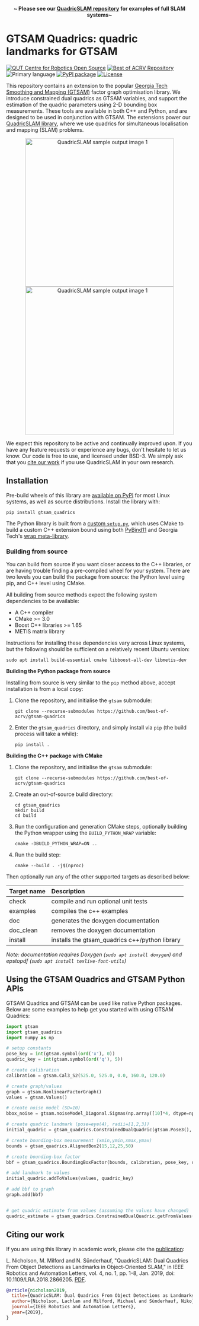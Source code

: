 <p align=center><strong>~ Please see our <a href="https://github.com/qcr/quadricslam">QuadricSLAM repository</a> for examples of full SLAM systems~</strong></p>

# GTSAM Quadrics: quadric landmarks for GTSAM

[![QUT Centre for Robotics Open Source](https://github.com/qcr/qcr.github.io/raw/master/misc/badge.svg)](https://qcr.github.io)
[![Best of ACRV Repository](https://img.shields.io/badge/collection-best--of--acrv-%23a31b2a)](https://roboticvision.org/best-of-acrv)
![Primary language](https://img.shields.io/github/languages/top/qcr/gtsam-quadrics)
[![PyPI package](https://img.shields.io/pypi/pyversions/gtsam-quadrics)](https://pypi.org/project/gtsam-quadrics/)
[![License](https://img.shields.io/github/license/qcr/gtsam-quadrics)](./LICENSE.txt)

This repository contains an extension to the popular [Georgia Tech Smoothing and Mapping (GTSAM)](https://github.com/borglab/gtsam) factor graph optimisation library. We introduce constrained dual quadrics as GTSAM variables, and support the estimation of the quadric parameters using 2-D bounding box measurements. These tools are available in both C++ and Python, and are designed to be used in conjunction with GTSAM. The extensions power our [QuadricSLAM library](https://github.com/qcr/quadricslam), where we use quadrics for simultaneous localisation and mapping (SLAM) problems.

<p align="center">
<img alt="QuadricSLAM sample output image 1" src=https://github.com/best-of-acrv/gtsam-quadrics/raw/master/doc/quadricslam_still1.png width="400"/>
<img alt="QuadricSLAM sample output image 1" src=https://github.com/best-of-acrv/gtsam-quadrics/raw/master/doc/quadricslam_still2.png width="400"/>
</p>

We expect this repository to be active and continually improved upon. If you have any feature requests or experience any bugs, don't hesitate to let us know. Our code is free to use, and licensed under BSD-3. We simply ask that you [cite our work](#citing-our-work) if you use QuadricSLAM in your own research.

## Installation

Pre-build wheels of this library are [available on PyPI](https://pypi.org/project/gtsam-quadrics/) for most Linux systems, as well as source distributions. Install the library with:

```
pip install gtsam_quadrics
```

The Python library is built from a [custom `setup.py`](/setup.py), which uses CMake to build a custom C++ extension bound using both [PyBind11](https://github.com/pybind/pybind11) and Georgia Tech's [wrap meta-library](https://github.com/borglab/wrap).

### Building from source

You can build from source if you want closer access to the C++ libraries, or are having trouble finding a pre-compiled wheel for your system. There are two levels you can build the package from source: the Python level using pip, and C++ level using CMake.

All building from source methods expect the following system dependencies to be available:

- A C++ compiler
- CMake >= 3.0
- Boost C++ libraries >= 1.65
- METIS matrix library

Instructions for installing these dependencies vary across Linux systems, but the following should be sufficient on a relatively recent Ubuntu version:

```
sudo apt install build-essential cmake libboost-all-dev libmetis-dev
```

**Building the Python package from source**

Installing from source is very similar to the `pip` method above, accept installation is from a local copy:

1. Clone the repository, and initialise the `gtsam` submodule:

   ```
   git clone --recurse-submodules https://github.com/best-of-acrv/gtsam-quadrics
   ```

2. Enter the `gtsam_quadrics` directory, and simply install via `pip` (the build process will take a while):

   ```
   pip install .
   ```

**Building the C++ package with CMake**

1. Clone the repository, and initialise the `gtsam` submodule:

   ```
   git clone --recurse-submodules https://github.com/best-of-acrv/gtsam-quadrics
   ```

2. Create an out-of-source build directory:

   ```
   cd gtsam_quadrics
   mkdir build
   cd build
   ```

3. Run the configuration and generation CMake steps, optionally building the Python wrapper using the `BUILD_PYTHON_WRAP` variable:

   ```
   cmake -DBUILD_PYTHON_WRAP=ON ..
   ```

4. Run the build step:

   ```
   cmake --build . -j$(nproc)
   ```

Then optionally run any of the other supported targets as described below:

| **Target name** | **Description**                                |
| :-------------- | :--------------------------------------------- |
| check           | compile and run optional unit tests            |
| examples        | compiles the c++ examples                      |
| doc             | generates the doxygen documentation            |
| doc_clean       | removes the doxygen documentation              |
| install         | installs the gtsam_quadrics c++/python library |

_Note: documentation requires Doxygen (`sudo apt install doxygen`) and epstopdf (`sudo apt install texlive-font-utils`)_

## Using the GTSAM Quadrics and GTSAM Python APIs

GTSAM Quadrics and GTSAM can be used like native Python packages. Below are some examples to help get you started with using GTSAM Quadrics:

```python
import gtsam
import gtsam_quadrics
import numpy as np

# setup constants
pose_key = int(gtsam.symbol(ord('x'), 0))
quadric_key = int(gtsam.symbol(ord('q'), 5))

# create calibration
calibration = gtsam.Cal3_S2(525.0, 525.0, 0.0, 160.0, 120.0)

# create graph/values
graph = gtsam.NonlinearFactorGraph()
values = gtsam.Values()

# create noise model (SD=10)
bbox_noise = gtsam.noiseModel_Diagonal.Sigmas(np.array([10]*4, dtype=np.float))

# create quadric landmark (pose=eye(4), radii=[1,2,3])
initial_quadric = gtsam_quadrics.ConstrainedDualQuadric(gtsam.Pose3(), np.array([1.,2.,3.]))

# create bounding-box measurement (xmin,ymin,xmax,ymax)
bounds = gtsam_quadrics.AlignedBox2(15,12,25,50)

# create bounding-box factor
bbf = gtsam_quadrics.BoundingBoxFactor(bounds, calibration, pose_key, quadric_key, bbox_noise)

# add landmark to values
initial_quadric.addToValues(values, quadric_key)

# add bbf to graph
graph.add(bbf)


# get quadric estimate from values (assuming the values have changed)
quadric_estimate = gtsam_quadrics.ConstrainedDualQuadric.getFromValues(values, quadric_key)
```

## Citing our work

If you are using this library in academic work, please cite the [publication](https://ieeexplore.ieee.org/document/8440105):

L. Nicholson, M. Milford and N. Sünderhauf, "QuadricSLAM: Dual Quadrics From Object Detections as Landmarks in Object-Oriented SLAM," in IEEE Robotics and Automation Letters, vol. 4, no. 1, pp. 1-8, Jan. 2019, doi: 10.1109/LRA.2018.2866205. [PDF](https://arxiv.org/abs/1804.04011).

```bibtex
@article{nicholson2019,
  title={QuadricSLAM: Dual Quadrics From Object Detections as Landmarks in Object-Oriented SLAM},
  author={Nicholson, Lachlan and Milford, Michael and Sünderhauf, Niko},
  journal={IEEE Robotics and Automation Letters},
  year={2019},
}
```
